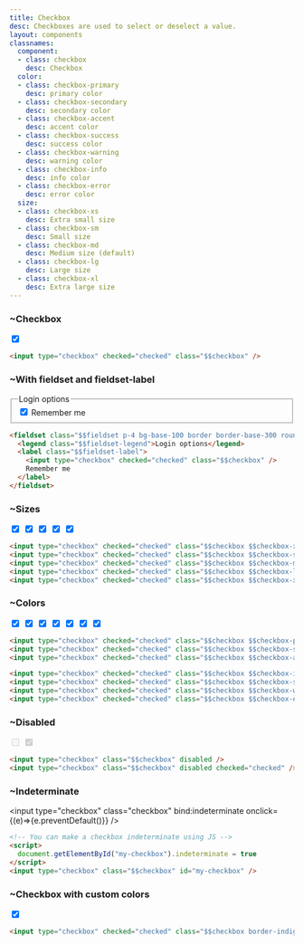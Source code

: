 ```yaml
---
title: Checkbox
desc: Checkboxes are used to select or deselect a value.
layout: components
classnames:
  component:
  - class: checkbox
    desc: Checkbox
  color:
  - class: checkbox-primary
    desc: primary color
  - class: checkbox-secondary
    desc: secondary color
  - class: checkbox-accent
    desc: accent color
  - class: checkbox-success
    desc: success color
  - class: checkbox-warning
    desc: warning color
  - class: checkbox-info
    desc: info color
  - class: checkbox-error
    desc: error color
  size:
  - class: checkbox-xs
    desc: Extra small size
  - class: checkbox-sm
    desc: Small size
  - class: checkbox-md
    desc: Medium size (default)
  - class: checkbox-lg
    desc: Large size
  - class: checkbox-xl
    desc: Extra large size
---
```


<script>
  import Component from "$components/Component.svelte"
  let indeterminate = true;
</script>

### ~Checkbox
<input type="checkbox" checked="checked" class="checkbox" />

```html
<input type="checkbox" checked="checked" class="$$checkbox" />
```


### ~With fieldset and fieldset-label
<fieldset class="fieldset p-4 bg-base-100 border border-base-300 rounded-box w-64">
  <legend class="fieldset-legend">Login options</legend>
  <label class="fieldset-label">
    <input type="checkbox" checked="checked" class="checkbox" />
    Remember me
  </label>
</fieldset>

```html
<fieldset class="$$fieldset p-4 bg-base-100 border border-base-300 rounded-box w-64">
  <legend class="$$fieldset-legend">Login options</legend>
  <label class="$$fieldset-label">
    <input type="checkbox" checked="checked" class="$$checkbox" />
    Remember me
  </label>
</fieldset>
```

### ~Sizes
<input type="checkbox" checked="checked" class="checkbox checkbox-xs" />
<input type="checkbox" checked="checked" class="checkbox checkbox-sm" />
<input type="checkbox" checked="checked" class="checkbox checkbox-md" />
<input type="checkbox" checked="checked" class="checkbox checkbox-lg" />
<input type="checkbox" checked="checked" class="checkbox checkbox-xl" />

```html
<input type="checkbox" checked="checked" class="$$checkbox $$checkbox-xs" />
<input type="checkbox" checked="checked" class="$$checkbox $$checkbox-sm" />
<input type="checkbox" checked="checked" class="$$checkbox $$checkbox-md" />
<input type="checkbox" checked="checked" class="$$checkbox $$checkbox-lg" />
<input type="checkbox" checked="checked" class="$$checkbox $$checkbox-xl" />
```

### ~Colors
<input type="checkbox" checked="checked" class="checkbox checkbox-primary" />
<input type="checkbox" checked="checked" class="checkbox checkbox-secondary" />
<input type="checkbox" checked="checked" class="checkbox checkbox-accent" />
<input type="checkbox" checked="checked" class="checkbox checkbox-info" />
<input type="checkbox" checked="checked" class="checkbox checkbox-success" />
<input type="checkbox" checked="checked" class="checkbox checkbox-warning" />
<input type="checkbox" checked="checked" class="checkbox checkbox-error" />

```html
<input type="checkbox" checked="checked" class="$$checkbox $$checkbox-primary" />
<input type="checkbox" checked="checked" class="$$checkbox $$checkbox-secondary" />
<input type="checkbox" checked="checked" class="$$checkbox $$checkbox-accent" />

<input type="checkbox" checked="checked" class="$$checkbox $$checkbox-info" />
<input type="checkbox" checked="checked" class="$$checkbox $$checkbox-success" />
<input type="checkbox" checked="checked" class="$$checkbox $$checkbox-warning" />
<input type="checkbox" checked="checked" class="$$checkbox $$checkbox-error" />
```

### ~Disabled
<input type="checkbox" disabled="disabled" class="checkbox" />
<input type="checkbox" disabled="disabled" class="checkbox" checked="checked" />

```html
<input type="checkbox" class="$$checkbox" disabled />
<input type="checkbox" class="$$checkbox" disabled checked="checked" />
```

### ~Indeterminate
<input type="checkbox" class="checkbox" bind:indeterminate onclick={(e)=>{e.preventDefault()}} />

```html
<!-- You can make a checkbox indeterminate using JS -->
<script>
  document.getElementById("my-checkbox").indeterminate = true
</script>
<input type="checkbox" class="$$checkbox" id="my-checkbox" />
```


### ~Checkbox with custom colors
<input type="checkbox" checked="checked" class="checkbox border-indigo-600 bg-indigo-500 checked:bg-orange-400 checked:text-orange-800 checked:border-orange-500 " />

```html
<input type="checkbox" checked="checked" class="$$checkbox border-indigo-600 bg-indigo-500 checked:bg-orange-400 checked:text-orange-800 checked:border-orange-500 " />
```
